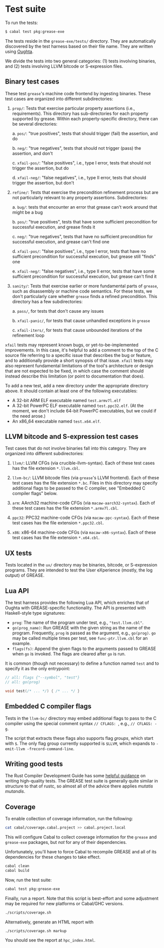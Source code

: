 # Test suite

To run the tests:

```sh
$ cabal test pkg:grease-exe
```

The tests reside in the `grease-exe/tests/` directory. They are automatically
discovered by the test harness based on their file name. They are written using
[Oughta][oughta].

[oughta]: https://github.com/GaloisInc/oughta

We divide the tests into two general categories: (1) tests involving binaries,
and (2) tests involving LLVM bitcode or S-expression files.

## Binary test cases

These test `grease`'s machine code frontend by ingesting binaries. These test
cases are organized into different subdirectories:

1. `prop/`: Tests that exercise particular property assertions (i.e., requirements). This directory has sub-directories for each property supported by grease. Within each property-specific directory, there can be several directories:

    a. `pos/`: "true positives", tests that should trigger (fail) the assertion, and do

    b. `neg/`: "true negatives", tests that should not trigger (pass) the assertion, and don't

    c. `xfail-pos/`: "false positives", i.e., type I error, tests that should not trigger the assertion, but do

    d. `xfail-neg/`: "false negatives", i.e., type II error, tests that should trigger the assertion, but don't

2. `refine/`: Tests that exercise the precondition refinement process but are not particularly relevant to any property assertions. Subdirectories:

    a. `bug/`: tests that encounter an error that grease can't work around that might be a bug

    b. `pos/`: "true positives", tests that have some sufficient precondition for successful execution, and grease finds it

    c. `neg/`: "true negatives", tests that have no sufficient precondition for successful execution, and grease can't find one

    d. `xfail-pos/`: "false positives", i.e., type I error, tests that have no sufficient precondition for successful execution, but grease still "finds" one

    e. `xfail-neg/`: "false negatives", i.e., type II error, tests that have some sufficient precondition for successful execution, but grease can't find it

3. `sanity/`: Tests that exercise earlier or more fundamental parts of `grease`, such as disassembly or machine code semantics. For these tests, we don't particularly care whether `grease` finds a refined precondition. This directory has a few subdirectories:

    a. `pass/`, for tests that don't cause any issues

    b. `xfail-panic/`, for tests that cause unhandled exceptions in `grease`

    c. `xfail-iters/`, for tests that cause unbounded iterations of the refinement loop

`xfail` tests may represent known bugs, or yet-to-be-implemented improvements. In this case, it's helpful to add a comment to the top of the C source file referring to a specific issue that describes the bug or feature, and to additionally provide a short synopsis of that issue. `xfail` tests may also represent fundamental limitations of the tool's architecture or design that are not expected to be fixed, in which case the comment should instead describe this limitation (or point to documentation that does).

To add a new test, add a new directory under the appropriate directory above. It should contain at least one of the following executables:

- A 32-bit ARM ELF executable named `test.armv7l.elf`
- A 32-bit PowerPC ELF executable named `test.ppc32.elf`. (At the moment, we don't include 64-bit PowerPC executables, but we could if the need arose.)
- An x86_64 executable named `test.x64.elf`.

## LLVM bitcode and S-expression test cases

Test cases that do not involve binaries fall into this category. They are
organized into different subdirectories:

1. `llvm/`: LLVM CFGs (via crucible-llvm-syntax). Each of these test cases has
   the file extension `*.llvm.cbl`.

2. `llvm-bc/`: LLVM bitcode files (via `grease`'s LLVM frontend). Each of these
   test cases has the file extension `*.bc`. Files in this directory may specify
   additional flags to be passed to the C compiler, see "Embedded C compiler
   flags" below.

3. `arm`: AArch32 machine-code CFGs (via `macaw-aarch32-syntax`). Each of these
   test cases has the file extension `*.armv7l.cbl`.

4. `ppc32`: PPC32 machine-code CFGs (via `macaw-ppc-syntax`). Each of these test
   cases has the file extension `*.ppc32.cbl`.

5. `x86`: x86-64 machine-code CFGs (via `macaw-x86-syntax`). Each of these test
   cases has the file extension `*.x64.cbl`.

## UX tests

Tests located in the `ux/` directory may be binaries, bitcode, or S-expression programs.
They are intended to test the User eXperience (mostly, the log output) of GREASE.

## Lua API

The test harness provides the following Lua API, which enriches that of Oughta
with GREASE-specific functionality. The API is presented with Haskell-style
type signatures:

- `prog`: The name of the program under test, e.g., `"test.llvm.cbl"`.
- `go(prog_name)`: Run GREASE with the given string as the name of the program.
  Frequently, `prog` is passed as the argument, e.g., `go(prog)`. `go` may be
  called multiple times per test, see `func-ptr.llvm.cbl` for an example.
- `flags(fs)`: Append the given flags to the arguments passed to GREASE when
  `go` is invoked. The flags are cleared after `go` is run.

It is common (though not necessary) to define a function named `test` and to
specify it as the only entrypoint:
```c
// all: flags {"--symbol", "test"}
// all: go(prog)

void test(/* ... */) { /* ... */ }
```

## Embedded C compiler flags

Tests in the `llvm-bc/` directory may embed additional flags to pass to the C
compiler using the special comment syntax `// CFLAGS: `, e.g., `// CFLAGS: -g`.

The script that extracts these flags also supports flag *groups*, which start
with `$`. The only flag group currently supported is `$LLVM`, which expands to
`-emit-llvm -frecord-command-line`.

## Writing good tests

The Rust Compiler Development Guide has some [helpful guidance] on writing
high-quality tests. The GREASE test suite is generally quite similar in
structure to that of rustc, so almost all of the advice there applies *mutatis
mutandis*.

[helpful guidance]: (https://github.com/rust-lang/rust/blob/3350c1eb3fd8fe1bee1ed4c76944d707bd256876/src/doc/rustc-dev-guide/src/tests/best-practices.md)

## Coverage

To enable collection of coverage information, run the following:

```sh
cat cabal/coverage.cabal.project >> cabal.project.local
```

This will configure Cabal to collect coverage information for the `grease` and
`grease-exe` packages, but *not* for any of their dependencies.

Unfortunately, you'll have to force Cabal to recompile GREASE and all of its
dependencies for these changes to take effect.

```sh
cabal clean
cabal build
```

Now, run the test suite:

```sh
cabal test pkg:grease-exe
```

Finally, run a report. Note that this script is best-effort and some adjustment
may be required for new platforms or Cabal/GHC versions.

```sh
./scripts/coverage.sh
```

Alternatively, generate an HTML report with

```sh
./scripts/coverage.sh markup
```

You should see the report at `hpc_index.html`.
